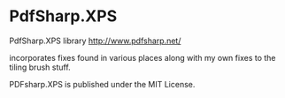 PdfSharp.XPS
============

PdfSharp.XPS library http://www.pdfsharp.net/

incorporates fixes found in various places along with my own fixes to the tiling brush stuff.

PDFsharp.XPS is published under the MIT License.
